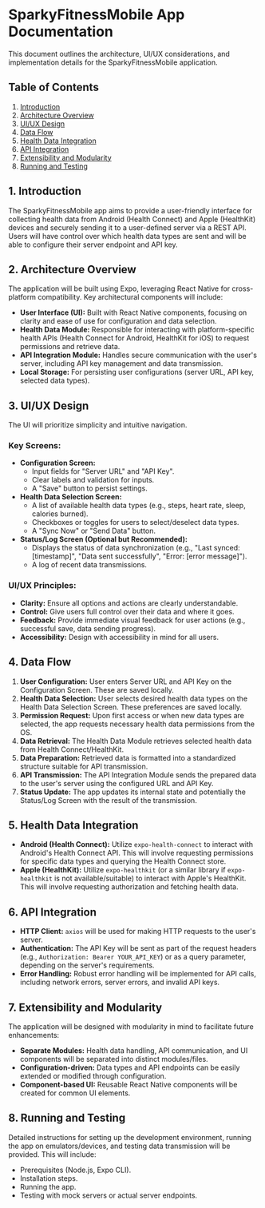 # SparkyFitnessMobile App Documentation

This document outlines the architecture, UI/UX considerations, and implementation details for the SparkyFitnessMobile application.

## Table of Contents
1. [Introduction](#introduction)
2. [Architecture Overview](#architecture-overview)
3. [UI/UX Design](#uiux-design)
4. [Data Flow](#data-flow)
5. [Health Data Integration](#health-data-integration)
6. [API Integration](#api-integration)
7. [Extensibility and Modularity](#extensibility-and-modularity)
8. [Running and Testing](#running-and-testing)

## 1. Introduction
The SparkyFitnessMobile app aims to provide a user-friendly interface for collecting health data from Android (Health Connect) and Apple (HealthKit) devices and securely sending it to a user-defined server via a REST API. Users will have control over which health data types are sent and will be able to configure their server endpoint and API key.

## 2. Architecture Overview
The application will be built using Expo, leveraging React Native for cross-platform compatibility. Key architectural components will include:
- **User Interface (UI):** Built with React Native components, focusing on clarity and ease of use for configuration and data selection.
- **Health Data Module:** Responsible for interacting with platform-specific health APIs (Health Connect for Android, HealthKit for iOS) to request permissions and retrieve data.
- **API Integration Module:** Handles secure communication with the user's server, including API key management and data transmission.
- **Local Storage:** For persisting user configurations (server URL, API key, selected data types).

## 3. UI/UX Design
The UI will prioritize simplicity and intuitive navigation.

### Key Screens:
- **Configuration Screen:**
    - Input fields for "Server URL" and "API Key".
    - Clear labels and validation for inputs.
    - A "Save" button to persist settings.
- **Health Data Selection Screen:**
    - A list of available health data types (e.g., steps, heart rate, sleep, calories burned).
    - Checkboxes or toggles for users to select/deselect data types.
    - A "Sync Now" or "Send Data" button.
- **Status/Log Screen (Optional but Recommended):**
    - Displays the status of data synchronization (e.g., "Last synced: [timestamp]", "Data sent successfully", "Error: [error message]").
    - A log of recent data transmissions.

### UI/UX Principles:
- **Clarity:** Ensure all options and actions are clearly understandable.
- **Control:** Give users full control over their data and where it goes.
- **Feedback:** Provide immediate visual feedback for user actions (e.g., successful save, data sending progress).
- **Accessibility:** Design with accessibility in mind for all users.

## 4. Data Flow
1. **User Configuration:** User enters Server URL and API Key on the Configuration Screen. These are saved locally.
2. **Health Data Selection:** User selects desired health data types on the Health Data Selection Screen. These preferences are saved locally.
3. **Permission Request:** Upon first access or when new data types are selected, the app requests necessary health data permissions from the OS.
4. **Data Retrieval:** The Health Data Module retrieves selected health data from Health Connect/HealthKit.
5. **Data Preparation:** Retrieved data is formatted into a standardized structure suitable for API transmission.
6. **API Transmission:** The API Integration Module sends the prepared data to the user's server using the configured URL and API Key.
7. **Status Update:** The app updates its internal state and potentially the Status/Log Screen with the result of the transmission.

## 5. Health Data Integration
- **Android (Health Connect):** Utilize `expo-health-connect` to interact with Android's Health Connect API. This will involve requesting permissions for specific data types and querying the Health Connect store.
- **Apple (HealthKit):** Utilize `expo-healthkit` (or a similar library if `expo-healthkit` is not available/suitable) to interact with Apple's HealthKit. This will involve requesting authorization and fetching health data.

## 6. API Integration
- **HTTP Client:** `axios` will be used for making HTTP requests to the user's server.
- **Authentication:** The API Key will be sent as part of the request headers (e.g., `Authorization: Bearer YOUR_API_KEY`) or as a query parameter, depending on the server's requirements.
- **Error Handling:** Robust error handling will be implemented for API calls, including network errors, server errors, and invalid API keys.

## 7. Extensibility and Modularity
The application will be designed with modularity in mind to facilitate future enhancements:
- **Separate Modules:** Health data handling, API communication, and UI components will be separated into distinct modules/files.
- **Configuration-driven:** Data types and API endpoints can be easily extended or modified through configuration.
- **Component-based UI:** Reusable React Native components will be created for common UI elements.

## 8. Running and Testing
Detailed instructions for setting up the development environment, running the app on emulators/devices, and testing data transmission will be provided. This will include:
- Prerequisites (Node.js, Expo CLI).
- Installation steps.
- Running the app.
- Testing with mock servers or actual server endpoints.